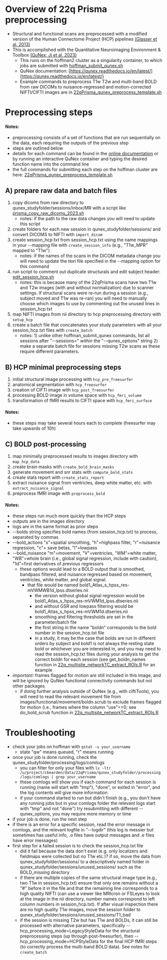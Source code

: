 # Overview of 22q Prisma preprocessing 
* Structural and functional scans are preprocessed with a modified version of the Human Connectome Project (HCP) pipelines [(Glasser et al. 2013)](https://pubmed.ncbi.nlm.nih.gov/23668970/)
* This is accomplished with the Quantitative Neuroimaging Environment & Toolbox [(QuNex; Ji et al. 2023)](https://www.frontiersin.org/articles/10.3389/fninf.2023.1104508/full) 
  * This runs on the hoffman2 cluster as a singularity container, to which jobs are submitted with [hoffman_submit_qunex.sh](https://github.com/charles-schleifer/22q_hoffman/blob/main/hoffman_submit/hoffman_submit_qunex.sh)
  * QuNex documentation: [https://qunex.readthedocs.io/en/latest/](https://qunex.readthedocs.io/en/latest/)
  * Example commands to preprocess T1w T2w and multi-band BOLD from raw DICOMs to nuisance-regressed and motion-corrected NIFTI/CIFTI images are in [22qPrisma_qunex_preprocess_template.sh](https://github.com/charles-schleifer/22q_hoffman/blob/main/22qPrisma_preprocessing/22qPrisma_qunex_preprocess_template.sh)

# Preprocessing steps
#### Notes: 
* preprocessing consists of a set of functions that are run sequentially on the data, each requiring the outputs of the previous step
* steps are outlined below
* details for each command can be found in the [online documentation](https://www.frontiersin.org/articles/10.3389/fninf.2023.1104508/full) or by running an interactive QuNex container and typing the desired function name into the command line
* the full commands for submitting each step on the hoffman cluster are here: [22qPrisma_qunex_preprocess_template.sh](https://github.com/charles-schleifer/22q_hoffman/blob/main/22qPrisma_preprocessing/22qPrisma_qunex_preprocess_template.sh)

## A) prepare raw data and batch files
 1. copy dicoms from raw directory to qunex_studyfolder/sessions/inbox/MR with a script like [prisma_copy_raw_dicoms_2023.sh](https://github.com/charles-schleifer/22q_hoffman/blob/main/22qPrisma_preprocessing/prisma_copy_raw_dicoms_2023.sh) 
    * notes: if the path to the raw data changes you will need to update this script
 2. create folders for each new session in qunex_studyfolder/sessions/ and convert DICOMS to NIFTI with `import_dicom`
 3. create session_hcp.txt from session_hcp.txt using the name mappings in your --mapping file with `create_session_info` (e.g., "T1w_MPR" mapped to "T1w")
    * notes: if the names of the scans in the DICOM metadata change you will need to update the text file specified in the --mapping option for this command
 4. run script to comment out duplicate structurals and edit subject header: [edit_session_hcp.sh](https://github.com/charles-schleifer/22q_hoffman/blob/main/22qPrisma_preprocessing/edit_session_hcp.sh)
    * notes: this is because many of the 22qPrisma scans have two T1w and T2w images (with and without normalization) due to scanner settings. If structural scans were re-run during a session (e.g., subject moved and T1w was re-ran) you will need to manually choose which images to use by commenting out the unused lines in session_hcp.txt
 5. map NIFTI images from nii directory to hcp preprocessing directory with `setup_hcp`
 6. create a batch file that concatenates your study parameters with all your session_hcp.txt files with `create_batch`
    * notes: 1) unlike other hoffman_submit_qunex commands, list all sessions after "--sessions=" *within* the "--qunex_options" string 2) make a separate batch file for sessions missing T2w scans as these require different parameters.

## B) HCP minimal preprocessing steps
 1. initial structural image processing with `hcp_pre_freesurfer`
 2. anatomical segmentation with `hcp_freesurfer`
 3. creation of CIFTI image with `hcp_post_freesurfer`
 4. processing BOLD image in volume space with `hcp_fmri_volume`
 5. transformation of fMRI results to CIFTI space with `hcp_fmri_surface`

#### Notes: 
* these steps may take several hours each to complete (freesurfer may take upwards of 10h)

## C) BOLD post-processing

1. map minimally preprocessed results to images directory with `map_hcp_data`
2. create brain masks with `create_bold_brain_masks`
3. generate movement and snr stats with `compute_bold_stats`
4. create stats report with `create_stats_report`
5. extract nuisance signal from ventricles, deep white matter, etc. with `extract_nuisance_signal`
6. preprocess fMRI image with `preprocess_bold`  

#### Notes: 
* these steps run much more quickly than the HCP steps
* outputs are in the images directory
* logs are in the same format as prior steps
* --bolds string specifies bold names (from session_hcp.txt) to process, separated by commas
* --bold_actions "s"=spatial smoothing, "h"=highpass filter, "r"=nuisance regression, "c"= save betas, "l"=lowpass  
* --bold_nuisance "m"=movement, "V"=ventricles, "WM"=white matter, "WB"=whole brain (i.e., global signal regression, include with caution), "1d"=first derivatives of previous regressors
  * these options would lead to a BOLD output that is smoothed, bandpass filtered, and nuisance regressed based on movement, ventricles, white matter, and global signal.
    * that file would be named bold1_Atlas_s_hpss_res-mVWMWB1d_lpss.dtseries.nii
      * the version without global signal regression would be bold1_Atlas_s_hpss_res-mVWM1d_lpss.dtseries.nii
      * and without GSR and lowpass filtering would be bold1_Atlas_s_hpss_res-mVWM1d.dtseries.nii
      * smoothing and filtering thresholds are set in the parameter/batch file
      * the first string in the name "boldn" corresponds to the bold number in the session_hcp.txt file
       * in a study, it may be the case that bolds are run in different orders by subject and bold1 is not always the resting state bold or whichever you are interested in, and you may need to read the session_hcp.txt files during your analysis to get the correct boldn for each session (see get_boldn_names function in [22q_multisite_networkTC_extract_ROIs.R](https://github.com/charles-schleifer/22q_hoffman/blob/main/22q_analysis/22q_multisite_networkTC_extract_ROIs.R) for an example  
 * *important*: frames flagged for motion are still included in this image, and will be ignored by QuNex functional connectivity commands but not other packages
    * if doing further analysis outside of QuNex (e.g., with ciftiTools), you will need to read the relevant movement file from images/functional/movement/boldn.scrub to exclude frames flagged for motion (i.e., frames where the column "use"==0; see do_bold_scrub function in [22q_multisite_networkTC_extract_ROIs.R](https://github.com/charles-schleifer/22q_hoffman/blob/main/22q_analysis/22q_multisite_networkTC_extract_ROIs.R) 

# Troubleshooting
* check your jobs on hoffman with `qstat -u your_username`
  * state "qw" means queued, "r" means running
* once your job is done running, check the qunex_studyfolder/processing/logs/comlogs
  * you can filter for only your files with `ls -ltr /u/project/cbearden/data/22qPrisma/qunex_studyfolder/processing/logs/comlogs | grep your_username`  
  * these comlogs will show you if each command for each session is running (name will start with "tmp"), "done", or exited in "error", and the log contents will give more information
  * if your command started to run but didn't finish (e.g., you don't have any running jobs but in your comlogs folder the relevant logs start with "tmp" and not "done") try resubmitting with different --qunex_options, you may require more memory or time
* if your job is done, run the next step
* if there is an error for a specific session, read the error message in comlogs, and the relevant logfile in "--logdir" (this log is messier but sometimes has useful info, .o files have output messages and .e files have error messages)
* first step for a failed session is to check the session_hcp.txt file
  * did it fail because the data don't exist (e.g. only localizers and fieldmaps were collected but no T1w etc.)? if so, move the data from qunex_studyfolder/sessions/ to a descriptively named folder in qunex_studyfolder/sessions/unused_sessions/ such as the BOLD_missing directory
  * if there are multiple copies of the same structural image type (e.g., two T1w in session_hcp.txt) ensure that only one remains without a "#" before it in the file and that the remaining line corresponds to a high quality NIFTI (can use a viewer like MRIcron or FSLeyes to look at the image in the nii directory, number names correspond to left column numbers in session_hcp.txt). If after visual inspection there are no high quality T1w images, move the session folder to qunex_studyfolder/sessions/unused_sessions/T1_bad
  * if the session is missing T2w but has T1w and BOLDs, it can still be processed with alternative parameters, specifically --hcp_processing_mode=LegacyStyleData for the structural preprocessing steps (up through post-freesurfer), then --hcp_processing_mode=HCPStyleData for the final HCP fMRI steps (to correctly process the multi-band BOLD data). See notes for `create_batch`
   
